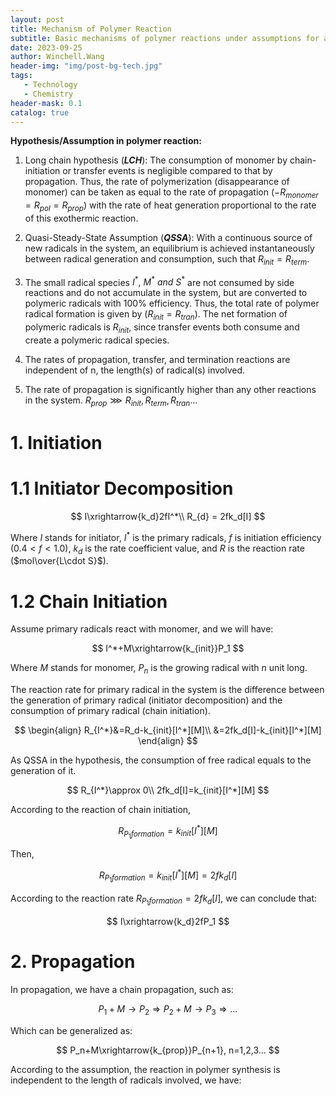 ```yaml
---
layout: post
title: Mechanism of Polymer Reaction
subtitle: Basic mechanisms of polymer reactions under assumptions for a batch reactor in ideal conditions
date: 2023-09-25
author: Winchell.Wang
header-img: "img/post-bg-tech.jpg"
tags:
   - Technology
   - Chemistry
header-mask: 0.1
catalog: true
---
```


**Hypothesis/Assumption in polymer reaction:**

1) Long chain hypothesis (***LCH***): The consumption of monomer by chain-initiation or transfer events is negligible compared to that by propagation. Thus, the rate of polymerization (disappearance of monomer) can be taken as equal to the rate of propagation ($-R_{monomer}=R_{pol}=R_{prop}$) with the rate of heat generation proportional to the rate of this exothermic reaction.

2) Quasi-Steady-State Assumption (***QSSA***): With a continuous source of new radicals in the system, an equilibrium is achieved instantaneously between radical generation and consumption, such that $R_{init}=R_{term}$.

3) The small radical species $I^*,\ M^*\ and\ S^*$ are not consumed by side reactions and do not accumulate in the system, but are converted to polymeric radicals with 100% efficiency. Thus, the total rate of polymer radical formation is given by ($R_{init}=R_{tran}$). The net formation of polymeric radicals is $R_{init}$, since transfer events both consume and create a polymeric radical species.

4) The rates of propagation, transfer, and termination reactions are independent of n, the length(s) of radical(s) involved.

5) The rate of propagation is significantly higher than any other reactions in the system. $R_{prop}\ggg R_{init},R_{term},R_{tran}...$

# 1. Initiation

# 1.1 Initiator Decomposition

$$
I\xrightarrow{k_d}2fI^*\\
R_{d} = 2fk_d[I]
$$

Where $I$ stands for initiator, $I^*$ is the primary radicals, $f$ is initiation efficiency ($0.4<f<1.0$), $k_d$ is the rate coefficient value, and $R$ is the reaction rate ($mol\over{L\cdot S}$).

# 1.2 Chain Initiation

Assume primary radicals react with monomer, and we will have:

$$
I^*+M\xrightarrow{k_{init}}P_1
$$

Where $M$ stands for monomer, $P_n$ is the growing radical with $n$ unit long.

The reaction rate for primary radical in the system is the difference between the generation of primary radical (initiator decomposition) and the consumption of primary radical (chain initiation).

$$
\begin{align}
R_{I^*}&=R_d-k_{init}[I^*][M]\\
&=2fk_d[I]-k_{init}[I^*][M]
\end{align}
$$

As QSSA in the hypothesis, the consumption of free radical equals to the generation of it.

$$
R_{I^*}\approx 0\\
2fk_d[I]=k_{init}[I^*][M]
$$

According to the reaction of chain initiation,

$$
R_{P_1formation}=k_{init}[I^*][M]
$$

Then,

$$
R_{P_1formation}=k_{init}[I^*][M]=2fk_d[I]
$$

According to the reaction rate $R_{P_1formation}=2fk_d[I]$, we can conclude that:

$$
I\xrightarrow{k_d}2fP_1
$$

# 2. Propagation

In propagation, we have a chain propagation, such as:

$$
P_1+M\rightarrow P_2\Rightarrow P_2+M\rightarrow P_3 \Rightarrow ...
$$

Which can be generalized as:

$$
P_n+M\xrightarrow{k_{prop}}P_{n+1}, n=1,2,3...
$$

According to the assumption, the reaction in polymer synthesis is independent to the length of radicals involved, we have:

